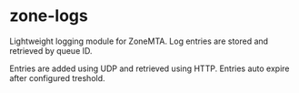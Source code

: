 # zone-logs

Lightweight logging module for ZoneMTA. Log entries are stored and retrieved by queue ID.

Entries are added using UDP and retrieved using HTTP. Entries auto expire after configured treshold.
